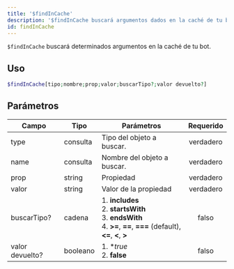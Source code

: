 ```yaml
---
title: '$findInCache'
description: '$findInCache buscará argumentos dados en la caché de tu bot.'
id: findInCache
---
```


`$findInCache` buscará determinados argumentos en la caché de tu bot.

## Uso

```php
$findInCache[tipo;nombre;prop;valor;buscarTipo?;valor devuelto?]
```

## Parámetros

| Campo           | Tipo     | Parámetros                                                                                                                                          | Requerido |
| --------------- | -------- | --------------------------------------------------------------------------------------------------------------------------------------------------- |:---------:|
| type            | consulta | Tipo del objeto a buscar.                                                                                                                           | verdadero |
| name            | consulta | Nombre del objeto a buscar.                                                                                                                         | verdadero |
| prop            | string   | Propiedad                                                                                                                                           | verdadero |
| valor           | string   | Valor de la propiedad                                                                                                                               | verdadero |
| buscarTipo?     | cadena   | 1. **includes** <br /> 2. **startsWith** <br /> 3. **endsWith** <br /> 4. **>=**, **==**, **===** (default), **<=**, **<**, **>** |   falso   |
| valor devuelto? | booleano | 1. **true* <br /> 2. **false**                                                                                                                |   falso   |